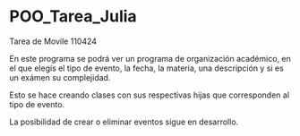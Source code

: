 # POO_Tarea_Julia
Tarea de Movile 110424

En este programa se podrá ver un programa de organización académico, en el que elegís el tipo de evento, 
la fecha, la materia, una descripción y si es un exámen su complejidad.

Esto se hace creando clases con sus respectivas hijas que corresponden al tipo de evento.

La posibilidad de crear o eliminar eventos sigue en desarrollo.
